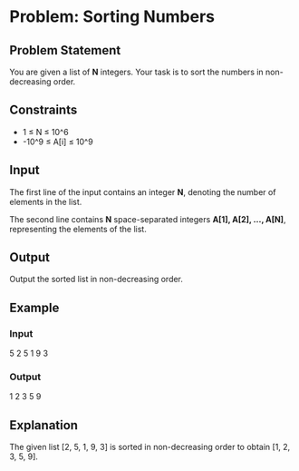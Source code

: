# Problem: Sorting Numbers

## Problem Statement

You are given a list of **N** integers. Your task is to sort the numbers in non-decreasing order.

## Constraints

- 1 ≤ N ≤ 10^6
- -10^9 ≤ A[i] ≤ 10^9

## Input

The first line of the input contains an integer **N**, denoting the number of elements in the list.

The second line contains **N** space-separated integers **A[1], A[2], ..., A[N]**, representing the elements of the list.

## Output

Output the sorted list in non-decreasing order.

## Example

### Input

5
2 5 1 9 3

### Output

1 2 3 5 9

## Explanation

The given list [2, 5, 1, 9, 3] is sorted in non-decreasing order to obtain [1, 2, 3, 5, 9].
